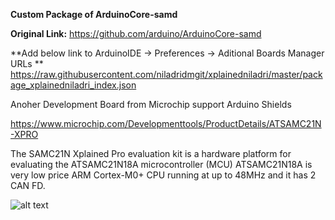 **Custom Package of ArduinoCore-samd**

**Original Link:** https://github.com/arduino/ArduinoCore-samd

**Add below link to ArduinoIDE -> Preferences -> Aditional Boards Manager URLs **
https://raw.githubusercontent.com/niladridmgit/xplainedniladri/master/package_xplainedniladri_index.json

Anoher Development Board from Microchip support Arduino Shields 

https://www.microchip.com/Developmenttools/ProductDetails/ATSAMC21N-XPRO

The SAMC21N Xplained Pro evaluation kit is a hardware platform for evaluating the ATSAMC21N18A microcontroller (MCU)
ATSAMC21N18A is very low price ARM Cortex-M0+ CPU running at up to 48MHz and it has 2 CAN FD.

![alt text](https://www.microchip.com/_ImagedCopy/161122-ATMEL-PHOTO-ATSAMC21N-XPRO-Angle.jpg)



